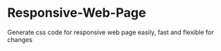 # Responsive-Web-Page
Generate css code for responsive web page easily, fast and flexible for changes
